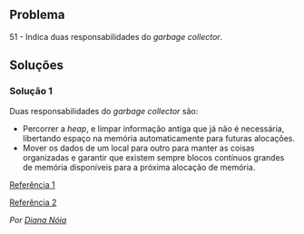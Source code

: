 ## Problema

51 - Indica duas responsabilidades do _garbage collector_.

## Soluções

### Solução 1

Duas responsabilidades do *garbage collector* são:

* Percorrer a _heap_, e limpar informação antiga que já não é necessária,
  libertando espaço na memória automaticamente para futuras alocações.
* Mover os dados de um local para outro para manter as coisas organizadas
  e garantir que existem sempre blocos contínuos grandes de memória disponíveis
  para a próxima alocação de memória.

[Referência 1](https://www.codeproject.com/Articles/1095402/Garbage-Collection-and-Csharp)

[Referência 2](http://www.levibotelho.com/development/how-does-the-garbage-collector-work/)

*Por [Diana Nóia](https://github.com/DianaNoia)*